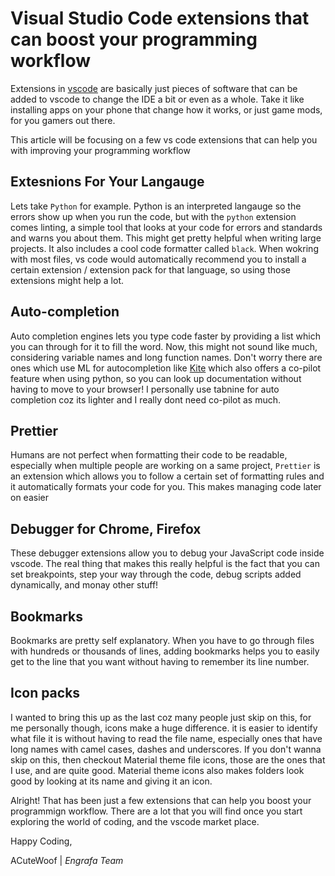 # Visual Studio Code extensions that can boost your programming workflow

Extensions in [vscode](https://code.visualstudio.com/) are basically just pieces of software that can be added to vscode to change the IDE a bit or even as a whole. Take it like installing apps on your phone that change how it works, or just game mods, for you gamers out there.

This article will be focusing on a few vs code extensions that can help you with improving your programming workflow

## Extesnions For Your Langauge
Lets take `Python` for example.
Python is an interpreted langauge so the errors show up when you run the code, but with the `python` extension comes linting, a simple tool that looks at your code for errors and standards and warns you about them. This might get pretty helpful when writing large projects.
It also includes a cool code formatter called `black`.
When wokring with most files, vs code would automatically recommend you to install a certain extension / extension pack for that language, so using those extensions might help a lot.

## Auto-completion
Auto completion engines lets you type code faster by providing a list which you can <tab> through for it to fill the word.
Now, this might not sound like much, considering variable names and long function names. Don't worry there are ones which use ML for autocompletion like [Kite](https://kite.com/) which also offers a co-pilot feature when using python, so you can look up documentation without having to move to your browser!
I personally use tabnine for auto completion coz its lighter and I really dont need co-pilot as much.

## Prettier
Humans are not perfect when formatting their code to be readable, especially when multiple people are working on a same project, `Prettier` is an extension which allows you to follow a certain set of formatting rules and it automatically formats your code for you.
This makes managing code later on easier

## Debugger for Chrome, Firefox
These debugger extensions allow you to debug your JavaScript code inside vscode.
The real thing that makes this really helpful is the fact that you can set breakpoints, step your way through the code, debug scripts added dynamically, and monay other stuff!

## Bookmarks
Bookmarks are pretty self explanatory.
When you have to go through files with hundreds or thousands of lines, adding bookmarks helps you to easily get to the line that you want without having to remember its line number.

## Icon packs
I wanted to bring this up as the last coz many people just skip on this, for me personally though, icons make a huge difference.
it is easier to identify what file it is without having to read the file name, especially ones that have long names with camel cases, dashes and underscores.
If you don't wanna skip on this, then checkout Material theme file icons, those are the ones that I use, and are quite good.
Material theme icons also makes folders look good by looking at its name and giving it an icon.

Alright! That has been just a few extensions that can help you boost your programmign workflow. There are a lot that you will find once you start exploring the world of coding, and the vscode market place.

Happy Coding,

ACuteWoof | _Engrafa Team_